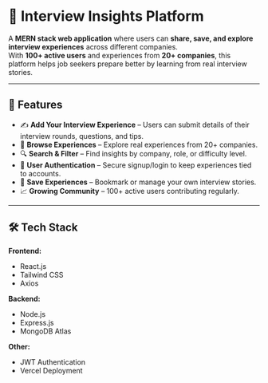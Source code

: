 # 📌 Interview Insights Platform

A **MERN stack web application** where users can **share, save, and explore interview experiences** across different companies.  
With **100+ active users** and experiences from **20+ companies**, this platform helps job seekers prepare better by learning from real interview stories.

---

## 🚀 Features

- ✍️ **Add Your Interview Experience** – Users can submit details of their interview rounds, questions, and tips.  
- 📂 **Browse Experiences** – Explore real experiences from 20+ companies.  
- 🔍 **Search & Filter** – Find insights by company, role, or difficulty level.  
- 👥 **User Authentication** – Secure signup/login to keep experiences tied to accounts.  
- 💾 **Save Experiences** – Bookmark or manage your own interview stories.  
- 📈 **Growing Community** – 100+ active users contributing regularly.  

---

## 🛠️ Tech Stack

**Frontend:**  
- React.js  
- Tailwind CSS  
- Axios  

**Backend:**  
- Node.js  
- Express.js  
- MongoDB Atlas  

**Other:**  
- JWT Authentication  
- Vercel Deployment  


